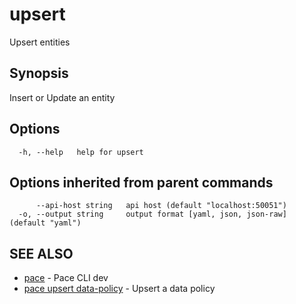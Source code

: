 # upsert

Upsert entities

## Synopsis

Insert or Update an entity

## Options

```
  -h, --help   help for upsert
```

## Options inherited from parent commands

```
      --api-host string   api host (default "localhost:50051")
  -o, --output string     output format [yaml, json, json-raw] (default "yaml")
```

## SEE ALSO

* [pace](pace.md) - Pace CLI dev
* [pace upsert data-policy](pace\_upsert\_data-policy.md) - Upsert a data policy
